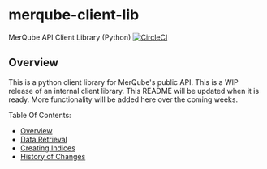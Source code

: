 # merqube-client-lib
MerQube API Client Library (Python)
[![CircleCI](https://dl.circleci.com/status-badge/img/gh/merqube/merqube-client-lib/tree/main.svg?style=svg)](https://dl.circleci.com/status-badge/redirect/gh/merqube/merqube-client-lib/tree/main)

## Overview

This is a python client library for MerQube's public API.
This is a WIP release of an internal client library. This README will be updated when it is ready. More functionality will be added here over the coming weeks.

Table Of Contents:
- [Overview](docs/Overview.md)
- [Data Retrieval](docs/DataRetrieval.md)
- [Creating Indices](docs/CreatingIndices.md)
- [History of Changes](Changelog.md)
